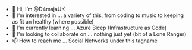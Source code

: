 - 👋 Hi, I’m @D4majaUK
- 👀 I’m interested in ... a variety of this, from coding to music to keeping as fit an healthy (where possible)
- 🌱 I’m currently learning ... Azure Bicep (Infrastructure as Code)
- 💞️ I’m looking to collaborate on ... nothing just yet (bit of a Lone Ranger)
- 📫 How to reach me ... Social Networks under this tagname

<!---
D4majaUK/D4majaUK is a ✨ special ✨ repository because its `README.md` (this file) appears on your GitHub profile.
You can click the Preview link to take a look at your changes.
--->
